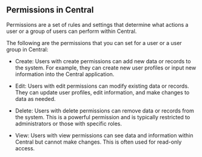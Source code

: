 ## Permissions in Central

Permissions are a set of rules and settings that determine what actions a user or a group of users can perform within Central.

The following are the permissions that you can set for a user or a user group in Central:

* Create: Users with create permissions can add new data or records to the system. For example, they can create new user profiles or input new information into the Central application.

* Edit: Users with edit permissions can modify existing data or records. They can update user profiles, edit information, and make changes to data as needed.

* Delete: Users with delete permissions can remove data or records from the system. This is a powerful permission and is typically restricted to administrators or those with specific roles.

* View: Users with view permissions can see data and information within Central but cannot make changes. This is often used for read-only access.
